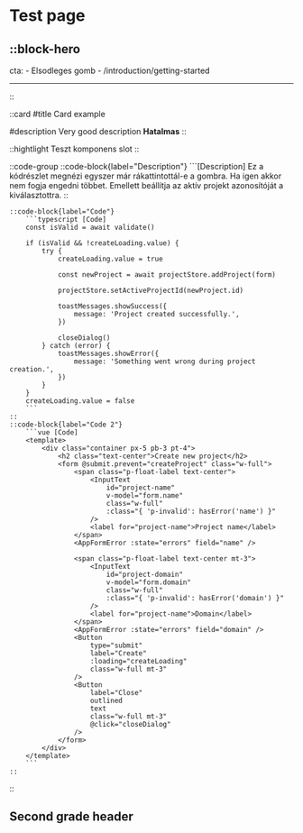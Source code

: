 # Test page

::block-hero
---
cta:
    - Elsodleges gomb
    - /introduction/getting-started

---
::

::card
#title
Card example

#description
Very good description **Hatalmas**
::

::hightlight
    Teszt komponens slot
::

::code-group
    ::code-block{label="Description"}
        ```[Description]
        Ez a kódrészlet megnézi egyszer már rákattintottál-e a gombra. Ha igen akkor nem fogja engedni többet.
        Emellett beállítja az aktív projekt azonosítóját a kiválasztottra.
    ::

    ::code-block{label="Code"}
        ```typescript [Code]
        const isValid = await validate()

        if (isValid && !createLoading.value) {
            try {
                createLoading.value = true

                const newProject = await projectStore.addProject(form)

                projectStore.setActiveProjectId(newProject.id)

                toastMessages.showSuccess({
                    message: 'Project created successfully.',
                })

                closeDialog()
            } catch (error) {
                toastMessages.showError({
                    message: 'Something went wrong during project creation.',
                })
            }
        }
        createLoading.value = false
        ```
    ::
    ::code-block{label="Code 2"}
        ```vue [Code]
        <template>
            <div class="container px-5 pb-3 pt-4">
                <h2 class="text-center">Create new project</h2>
                <form @submit.prevent="createProject" class="w-full">
                    <span class="p-float-label text-center">
                        <InputText
                            id="project-name"
                            v-model="form.name"
                            class="w-full"
                            :class="{ 'p-invalid': hasError('name') }"
                        />
                        <label for="project-name">Project name</label>
                    </span>
                    <AppFormError :state="errors" field="name" />

                    <span class="p-float-label text-center mt-3">
                        <InputText
                            id="project-domain"
                            v-model="form.domain"
                            class="w-full"
                            :class="{ 'p-invalid': hasError('domain') }"
                        />
                        <label for="project-name">Domain</label>
                    </span>
                    <AppFormError :state="errors" field="domain" />
                    <Button
                        type="submit"
                        label="Create"
                        :loading="createLoading"
                        class="w-full mt-3"
                    />
                    <Button
                        label="Close"
                        outlined
                        text
                        class="w-full mt-3"
                        @click="closeDialog"
                    />
                </form>
            </div>
        </template>
        ```
    ::
::

## Second grade header